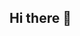 ## Hi there 👋

<!--
**gabrielabueno8/gabrielabueno8** is a ✨ _special_ ✨ repository because its `README.md` (this file) appears on your GitHub profile.

Here are some ideas to get you started:

- 🔭 I’m currently working on melhorar minhas artes.
- 🌱 I’m currently learning a desenhar realismo
- 👯 I’m looking to collaborate on todos os trabalhos
- 🤔 I’m looking for help with melhorar minha arte 
- 💬 Ask me about arte
- 📫 How to reach me: 00001129911688sp@al.educacao.sp.gov.br
- 😄 Pronouns: ela/dela
- ⚡ Fun fact: eu amo arte, quero evoluir cada vez mais no que eu amo, quero que as pessoas vejam que eu estou melhorando
-->

